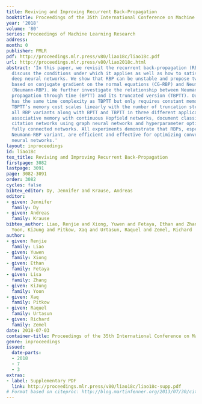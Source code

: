 ```yaml
---
title: Reviving and Improving Recurrent Back-Propagation
booktitle: Proceedings of the 35th International Conference on Machine Learning
year: '2018'
volume: '80'
series: Proceedings of Machine Learning Research
address: 
month: 0
publisher: PMLR
pdf: http://proceedings.mlr.press/v80/liao18c/liao18c.pdf
url: http://proceedings.mlr.press/v80/liao2018c.html
abstract: 'In this paper, we revisit the recurrent back-propagation (RBP) algorithm,
  discuss the conditions under which it applies as well as how to satisfy them in
  deep neural networks. We show that RBP can be unstable and propose two variants
  based on conjugate gradient on the normal equations (CG-RBP) and Neumann series
  (Neumann-RBP). We further investigate the relationship between Neumann-RBP and back
  propagation through time (BPTT) and its truncated version (TBPTT). Our Neumann-RBP
  has the same time complexity as TBPTT but only requires constant memory, whereas
  TBPTT’s memory cost scales linearly with the number of truncation steps. We examine
  all RBP variants along with BPTT and TBPTT in three different application domains:
  associative memory with continuous Hopfield networks, document classification in
  citation networks using graph neural networks and hyperparameter optimization for
  fully connected networks. All experiments demonstrate that RBPs, especially the
  Neumann-RBP variant, are efficient and effective for optimizing convergent recurrent
  neural networks.'
layout: inproceedings
id: liao18c
tex_title: Reviving and Improving Recurrent Back-Propagation
firstpage: 3082
lastpage: 3091
page: 3082-3091
order: 3082
cycles: false
bibtex_editor: Dy, Jennifer and Krause, Andreas
editor:
- given: Jennifer
  family: Dy
- given: Andreas
  family: Krause
bibtex_author: Liao, Renjie and Xiong, Yuwen and Fetaya, Ethan and Zhang, Lisa and
  Yoon, KiJung and Pitkow, Xaq and Urtasun, Raquel and Zemel, Richard
author:
- given: Renjie
  family: Liao
- given: Yuwen
  family: Xiong
- given: Ethan
  family: Fetaya
- given: Lisa
  family: Zhang
- given: KiJung
  family: Yoon
- given: Xaq
  family: Pitkow
- given: Raquel
  family: Urtasun
- given: Richard
  family: Zemel
date: 2018-07-03
container-title: Proceedings of the 35th International Conference on Machine Learning
genre: inproceedings
issued:
  date-parts:
  - 2018
  - 7
  - 3
extras:
- label: Supplementary PDF
  link: http://proceedings.mlr.press/v80/liao18c/liao18c-supp.pdf
# Format based on citeproc: http://blog.martinfenner.org/2013/07/30/citeproc-yaml-for-bibliographies/
---
```

